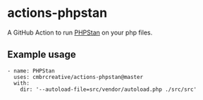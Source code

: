# actions-phpstan
A GitHub Action to run [PHPStan](https://github.com/phpstan/phpstan) on your php files.

## Example usage

```
- name: PHPStan
  uses: cmbrcreative/actions-phpstan@master
  with:
    dir: '--autoload-file=src/vendor/autoload.php ./src/src'
```
